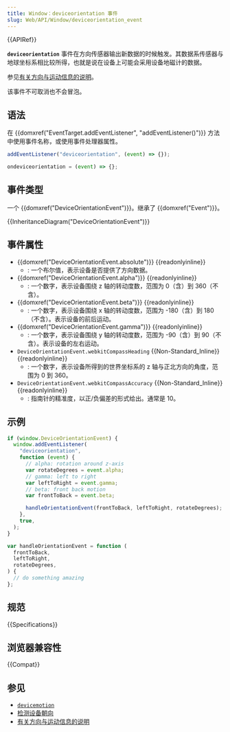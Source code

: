 ```yaml
---
title: Window：deviceorientation 事件
slug: Web/API/Window/deviceorientation_event
---
```


{{APIRef}}

**`deviceorientation`** 事件在方向传感器输出新数据的时候触发。其数据系传感器与地球坐标系相比较所得，也就是说在设备上可能会采用设备地磁计的数据。

参见[有关方向与运动信息的说明](/zh-CN/docs/Web/Events/Orientation_and_motion_data_explained)。

该事件不可取消也不会冒泡。

## 语法

在 {{domxref("EventTarget.addEventListener", "addEventListener()")}} 方法中使用事件名称，或使用事件处理器属性。

```js
addEventListener("deviceorientation", (event) => {});

ondeviceorientation = (event) => {};
```

## 事件类型

一个 {{domxref("DeviceOrientationEvent")}}。继承了 {{domxref("Event")}}。

{{InheritanceDiagram("DeviceOrientationEvent")}}

## 事件属性

- {{domxref("DeviceOrientationEvent.absolute")}} {{readonlyinline}}
  - : 一个布尔值，表示设备是否提供了方向数据。
- {{domxref("DeviceOrientationEvent.alpha")}} {{readonlyinline}}
  - : 一个数字，表示设备围绕 z 轴的转动度数，范围为 0（含）到 360（不含）。
- {{domxref("DeviceOrientationEvent.beta")}} {{readonlyinline}}
  - : 一个数字，表示设备围绕 x 轴的转动度数，范围为 -180（含）到 180（不含）。表示设备的前后运动。
- {{domxref("DeviceOrientationEvent.gamma")}} {{readonlyinline}}
  - : 一个数字，表示设备围绕 y 轴的转动度数，范围为 -90（含）到 90（不含）。表示设备的左右运动。
- `DeviceOrientationEvent.webkitCompassHeading` {{Non-Standard_Inline}} {{readonlyinline}}
  - : 一个数字，表示设备所得到的世界坐标系的 z 轴与正北方向的角度，范围为 0 到 360。
- `DeviceOrientationEvent.webkitCompassAccuracy` {{Non-Standard_Inline}} {{readonlyinline}}
  - : 指南针的精准度，以正/负偏差的形式给出。通常是 10。

## 示例

```js
if (window.DeviceOrientationEvent) {
  window.addEventListener(
    "deviceorientation",
    function (event) {
      // alpha: rotation around z-axis
      var rotateDegrees = event.alpha;
      // gamma: left to right
      var leftToRight = event.gamma;
      // beta: front back motion
      var frontToBack = event.beta;

      handleOrientationEvent(frontToBack, leftToRight, rotateDegrees);
    },
    true,
  );
}

var handleOrientationEvent = function (
  frontToBack,
  leftToRight,
  rotateDegrees,
) {
  // do something amazing
};
```

## 规范

{{Specifications}}

## 浏览器兼容性

{{Compat}}

## 参见

- [`devicemotion`](/zh-CN/docs/Web/API/Window/devicemotion_event)
- [检测设备朝向](/zh-CN/docs/Web/Events/Detecting_device_orientation)
- [有关方向与运动信息的说明](/zh-CN/docs/Web/Events/Orientation_and_motion_data_explained)
